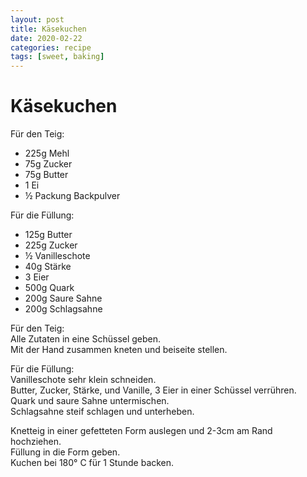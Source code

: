 ```yaml
---
layout: post
title: Käsekuchen
date: 2020-02-22
categories: recipe
tags: [sweet, baking]
---
```

# Käsekuchen

Für den Teig:
- 225g Mehl
- 75g Zucker
- 75g Butter
- 1 Ei
- ½ Packung Backpulver

Für die Füllung:
- 125g Butter
- 225g Zucker
- ½ Vanilleschote
- 40g Stärke
- 3 Eier
- 500g Quark
- 200g Saure Sahne
- 200g Schlagsahne

Für den Teig:  
Alle Zutaten in eine Schüssel geben.  
Mit der Hand zusammen kneten und beiseite stellen.  
  
Für die Füllung:  
Vanilleschote sehr klein schneiden.  
Butter, Zucker, Stärke, und Vanille, 3 Eier in einer Schüssel verrühren.  
Quark und saure Sahne untermischen.  
Schlagsahne steif schlagen und unterheben.  
  
Knetteig in einer gefetteten Form auslegen und 2-3cm am Rand hochziehen.  
Füllung in die Form geben.  
Kuchen bei 180° C für 1 Stunde backen.  
